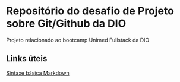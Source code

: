# Repositório do desafio de Projeto sobre Git/Github da DIO
Projeto relacionado ao bootcamp Unimed Fullstack da DIO

## Links úteis
[Sintaxe básica Markdown](https://www.markdownguide.org/)
